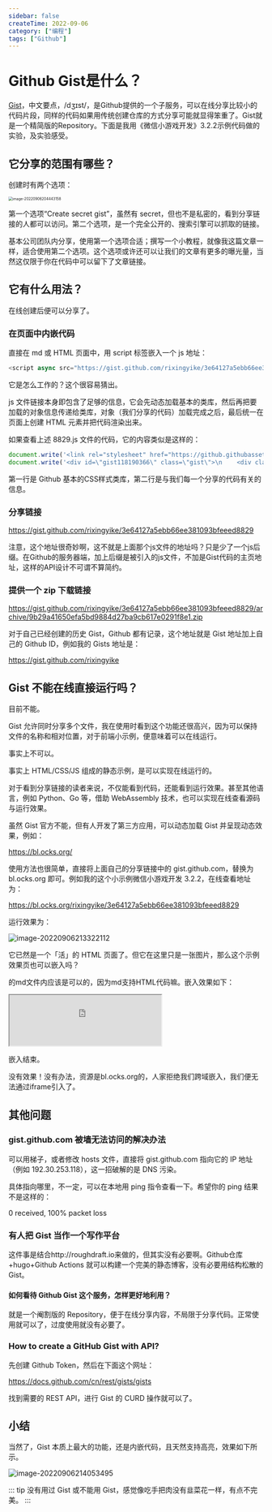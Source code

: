 ```yaml
---
sidebar: false
createTime: 2022-09-06
category: ["编程"]
tags: ["Github"]
---
```


# Github Gist是什么？

[Gist](https://gist.github.com/)，中文要点，/dʒɪst/，是Github提供的一个子服务，可以在线分享比较小的代码片段，同样的代码如果用传统创建仓库的方式分享可能就显得笨重了。Gist就是一个精简版的Repository。下面是我用《微信小游戏开发》3.2.2示例代码做的实验，及实验感受。

<!--more-->

## 它分享的范围有哪些？

创建时有两个选项：

<img src="assets/image-20220906204443158.png" alt="image-20220906204443158" style="zoom:50%;" />

第一个选项“Create secret gist”，虽然有 secret，但也不是私密的，看到分享链接的人都可以访问。第二个选项，是一个完全公开的、搜索引擎可以抓取的链接。

基本公司团队内分享，使用第一个选项合适；撰写一个小教程，就像我这篇文章一样，适合使用第二个选项。这个选项或许还可以让我们的文章有更多的曝光量，当然这仅限于你在代码中可以留下了文章链接。

## 它有什么用法？

在线创建后便可以分享了。

### 在页面中内嵌代码

直接在 md 或 HTML 页面中，用 script 标签嵌入一个 js 地址：

```js
<script async src="https://gist.github.com/rixingyike/3e64127a5ebb66ee381093bfeeed8829.js"></script>
```

它是怎么工作的？这个很容易猜出。

js 文件链接本身即包含了足够的信息，它会先动态加载基本的类库，然后再把要加载的对象信息传递给类库，对象（我们分享的代码）加载完成之后，最后统一在页面上创建 HTML 元素并把代码渲染出来。

如果查看上述 8829.js 文件的代码，它的内容类似是这样的：

```js
document.write('<link rel="stylesheet" href="https://github.githubassets.coassets/gist-embed-19d8e57711b3.css">')
document.write('<div id=\"gist118190366\" class=\"gist\">\n    <div class=\"gist-file\" translate=\"no\">\n...')
```

第一行是 Github 基本的CSS样式类库，第二行是与我们每一个分享的代码有关的信息。

### 分享链接

https://gist.github.com/rixingyike/3e64127a5ebb66ee381093bfeeed8829

注意，这个地址很奇妙啊，这不就是上面那个js文件的地址吗？只是少了一个js后缀。在Github的服务器端，加上后缀是被引入的js文件，不加是Gist代码的主页地址，这样的API设计不可谓不算简约。

### 提供一个 zip 下载链接

https://gist.github.com/rixingyike/3e64127a5ebb66ee381093bfeeed8829/archive/9b29a41650efa5bd9884d27ba9cb617e0291f8e1.zip

对于自己已经创建的历史 Gist，Github 都有记录，这个地址就是 Gist 地址加上自己的 Github ID，例如我的 Gists 地址是：

https://gist.github.com/rixingyike

## Gist 不能在线直接运行吗？

目前不能。

Gist 允许同时分享多个文件，我在使用时看到这个功能还很高兴，因为可以保持文件的名称和相对位置，对于前端小示例，便意味着可以在线运行。

事实上不可以。

事实上 HTML/CSS/JS 组成的静态示例，是可以实现在线运行的。

对于看到分享链接的读者来说，不仅能看到代码，还能看到运行效果。甚至其他语言，例如 Python、Go 等，借助 WebAssembly 技术，也可以实现在线查看源码与运行效果。

虽然 Gist 官方不能，但有人开发了第三方应用，可以动态加载 Gist 并呈现动态效果，例如：

https://bl.ocks.org/

使用方法也很简单，直接将上面自己的分享链接中的 gist.github.com，替换为 bl.ocks.org 即可。例如我的这个小示例微信小游戏开发 3.2.2，在线查看地址为：

https://bl.ocks.org/rixingyike/3e64127a5ebb66ee381093bfeeed8829

运行效果为：

![image-20220906213322112](assets/image-20220906213322112.png)

它已然是一个「活」的 HTML 页面了。但它在这里只是一张图片，那么这个示例效果页也可以嵌入吗？

的md文件内应该是可以的，因为md支持HTML代码嘛。嵌入效果如下：

<iframe sandbox="allow-popups allow-scripts allow-forms allow-same-origin" src="https://bl.ocks.org/rixingyike/raw/3e64127a5ebb66ee381093bfeeed8829/9b29a41650efa5bd9884d27ba9cb617e0291f8e1/" marginwidth="0" marginheight="0" style="height:100px;" scrolling="no"></iframe>

嵌入结束。

没有效果！没有办法，资源是bl.ocks.org的，人家拒绝我们跨域嵌入，我们便无法通过iframe引入了。

## 其他问题

### gist.github.com 被墙无法访问的解决办法

可以用梯子，或者修改 hosts 文件，直接将 gist.github.com 指向它的 IP 地址（例如 192.30.253.118），这一招破解的是 DNS 污染。

具体指向哪里，不一定，可以在本地用 ping 指令查看一下。希望你的 ping 结果不是这样的：

0 received, 100% packet loss

### 有人把 Gist 当作一个写作平台

这件事是结合http://roughdraft.io来做的，但其实没有必要啊。Github仓库+hugo+Github Actions 就可以构建一个完美的静态博客，没有必要用结构松散的 Gist。

#### 如何看待 Github Gist 这个服务，怎样更好地利用？

就是一个阉割版的 Repository，便于在线分享内容，不局限于分享代码。正常使用就可以了，过度使用就没有必要了。

### How to create a GitHub Gist with API?

先创建 Github Token，然后在下面这个网址：

https://docs.github.com/cn/rest/gists/gists

找到需要的 REST API，进行 Gist 的 CURD 操作就可以了。

## 小结

当然了，Gist 本质上最大的功能，还是内嵌代码，且天然支持高亮，效果如下所示。

![image-20220906214053495](assets/image-20220906214053495.png)

::: tip 
没有用过 Gist 或不能用 Gist，感觉像吃手把肉没有韭菜花一样，有点不完美。
:::
